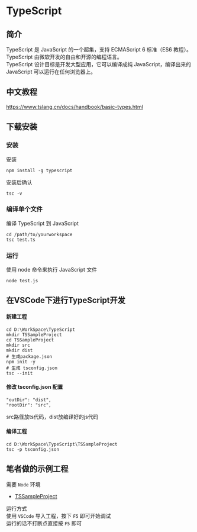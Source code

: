 # TypeScript

## 简介
TypeScript 是 JavaScript 的一个超集，支持 ECMAScript 6 标准（ES6 教程）。  
TypeScript 由微软开发的自由和开源的编程语言。  
TypeScript 设计目标是开发大型应用，它可以编译成纯 JavaScript，编译出来的 JavaScript 可以运行在任何浏览器上。  

## 中文教程
https://www.tslang.cn/docs/handbook/basic-types.html

## 下载安装

### 安装
安装
```
npm install -g typescript
```
安装后确认
```
tsc -v
```

### 编译单个文件
编译 TypeScript 到 JavaScript
```
cd /path/to/yourworkspace
tsc test.ts
```

### 运行
使用 node 命令来执行 JavaScript 文件
```
node test.js
```

## 在VSCode下进行TypeScript开发

#### 新建工程
```
cd D:\WorkSpace\TypeScript
mkdir TSSampleProject
cd TSSampleProject
mkdir src
mkdir dist
# 生成package.json
npm init -y
# 生成 tsconfig.json
tsc --init
```

#### 修改 tsconfig.json 配置
```
"outDir": "dist",
"rootDir": "src",
```
src路径放ts代码，dist放编译好的js代码

#### 编译工程
```
cd D:\WorkSpace\TypeScript\TSSampleProject
tsc -p tsconfig.json
```

## 笔者做的示例工程

需要 ``Node`` 环境
 - [TSSampleProject](./TSSampleProject)

运行方式  
使用 ``VSCode`` 导入工程，按下 ``F5`` 即可开始调试  
运行的话不打断点直接按 ``F5`` 即可
